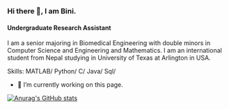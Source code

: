 

### Hi there 👋, I am Bini. 
#### Undergraduate Research Assistant
I am a senior majoring in Biomedical Engineering with double minors in Computer Science and Engineering and Mathematics. I am an international student from Nepal studying in University of Texas at Arlington in USA.

Skills: MATLAB/ Python/ C/ Java/ Sql/ 

- 🔭 I’m currently working on this page. 

[![Anurag's GitHub stats](https://github-readme-stats.vercel.app/api?username=Binita-01)](https://github.com/anuraghazra/github-readme-stats)
